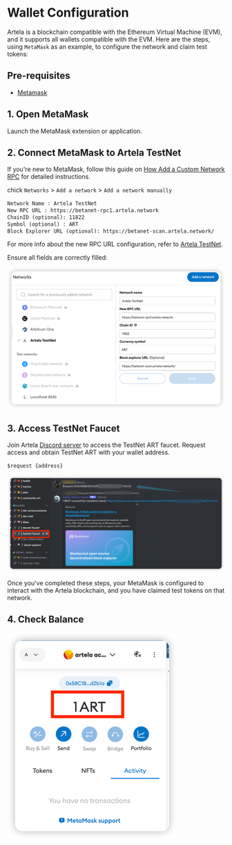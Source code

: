 # Wallet Configuration

Artela is a blockchain compatible with the Ethereum Virtual Machine (EVM), and it supports all wallets compatible with
the EVM. Here are the steps, using `MetaMask` as an example, to configure the network and claim test tokens:

## Pre-requisites

* [Metamask](https://metamask.io/)

## 1. Open MetaMask

Launch the MetaMask extension or application.

## 2. Connect MetaMask to Artela TestNet

If you're new to MetaMask, follow this guide
on [How Add a Custom Network RPC](https://support.metamask.io/hc/en-us/articles/360043227612-How-to-add-a-custom-network-RPC)
for detailed instructions. 

chick  `Networks` > `Add a network` > `Add a network manually`

```
Network Name : Artela TestNet
New RPC URL : https://betanet-rpc1.artela.network
ChainID (optional): 11822
Symbol (optional) : ART
Block Explorer URL (optional): https://betanet-scan.artela.network/
```

For more info about the new RPC URL configuration, refer to [Artela TestNet](/develop/node/access-testnet).

Ensure all fields are correctly filled:

![img_1.png ](img_11.png)

## 3. Access TestNet Faucet

Join Artela [Discord server](https://discord.com/invite/artela) to access the TestNet ART faucet.
Request access and obtain TestNet ART with your wallet address.

```shell
$request {address}
```

![img_4.png](img_4.png)

Once you've completed these steps, your MetaMask is configured to interact with the Artela blockchain, and you have claimed test tokens on that network.

## 4. Check Balance

![img_1.png](img_1.png)